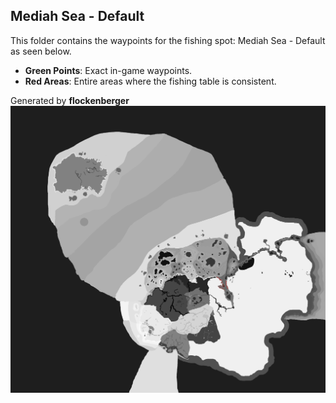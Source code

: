 ## Mediah Sea - Default
This folder contains the waypoints for the fishing spot: Mediah Sea - Default as seen below.

- **Green Points**: Exact in-game waypoints.
- **Red Areas**: Entire areas where the fishing table is consistent.

Generated by **flockenberger**
![by_flockenberger](./Preview.png)